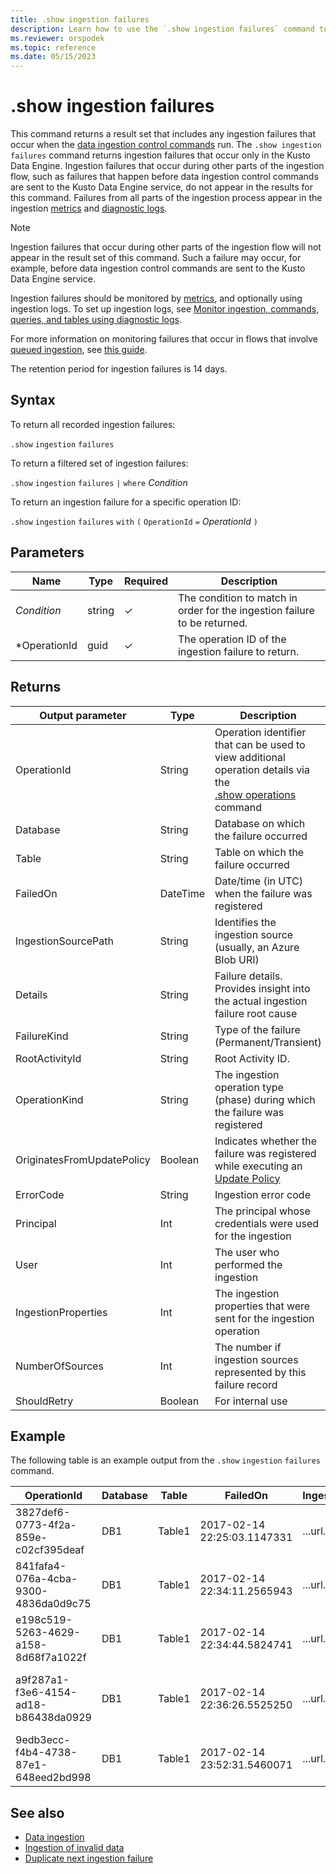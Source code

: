 ```yaml
---
title: .show ingestion failures
description: Learn how to use the `.show ingestion failures` command to show any ingestion failures when running data ingestion control commands.
ms.reviewer: orspodek
ms.topic: reference
ms.date: 05/15/2023
---
```

# .show ingestion failures

This command returns a result set that includes any ingestion failures that occur when the
[data ingestion control commands](../../ingest-data-overview.md#ingest-control-commands) run.
The `.show ingestion failures` command returns ingestion failures that occur only in the Kusto Data Engine.
Ingestion failures that occur during other parts of the ingestion flow, such as failures that happen before data ingestion
control commands are sent to the Kusto Data Engine service, do not appear in the results for this command.
Failures from all parts of the ingestion process appear in the ingestion [metrics](../../using-metrics.md) and [diagnostic logs](../../using-diagnostic-logs.md).

> [!NOTE]
> Ingestion failures that occur during other parts of the ingestion flow will not appear in the result set of this command. Such a failure may occur, for example, before data ingestion control commands are sent to the Kusto Data Engine service.
> 
> Ingestion failures should be monitored by [metrics](../../using-metrics.md), and optionally using ingestion logs. To set up ingestion logs, see [Monitor ingestion, commands, queries, and tables using diagnostic logs](../../using-diagnostic-logs.md).
> 
> For more information on monitoring failures that occur in flows that involve [queued ingestion](../api/netfx/about-kusto-ingest.md#queued-ingestion), see [this guide](../api/netfx/kusto-ingest-client-status.md).
>
> The retention period for ingestion failures is 14 days.

## Syntax

To return all recorded ingestion failures:

`.show` `ingestion` `failures`

To return a filtered set of ingestion failures:

`.show` `ingestion` `failures` `|` `where` *Condition*

To return an ingestion failure for a specific operation ID:

`.show` `ingestion` `failures` `with` `(` `OperationId` `=` *OperationId* `)`

## Parameters

|Name|Type|Required|Description|
|--|--|--|--|
|*Condition*|string|&check;|The condition to match in order for the ingestion failure to be returned.|
|*OperationId|guid|&check;|The operation ID of the ingestion failure to return.|

## Returns

| Output parameter | Type | Description |
|--|--|--|
| OperationId | String | Operation identifier that can be used to view additional operation details via the <br> [.show operations](operations.md) command </br> |
| Database | String | Database on which the failure occurred |
| Table | String | Table on which the failure occurred |
| FailedOn | DateTime | Date/time (in UTC) when the failure was registered |
| IngestionSourcePath | String | Identifies the ingestion source (usually, an Azure Blob URI) |
| Details | String | Failure details. Provides insight into the actual ingestion failure root cause |
| FailureKind | String | Type of the failure (Permanent/Transient) |
| RootActivityId | String | Root Activity ID. |
| OperationKind | String | The ingestion operation type (phase) during which the failure was registered |
| OriginatesFromUpdatePolicy | Boolean | Indicates whether the failure was registered while executing an [Update Policy](./show-table-update-policy-command.md) |
| ErrorCode | String | Ingestion error code |
| Principal | Int | The principal whosе credentials were used for the ingestion |
| User | Int | The user who performed the ingestion |
| IngestionProperties | Int | The ingestion properties that were sent for the ingestion operation |
| NumberOfSources | Int | The number if ingestion sources represented by this failure record |
| ShouldRetry | Boolean | For internal use |

## Example

The following table is an example output from the `.show` `ingestion` `failures` command.

| OperationId | Database | Table | FailedOn | IngestionSourcePath | Details | FailureKind | RootActivityId | OperationKind | OriginatesFromUpdatePolicy | ErrorCode | Principal | User | IngestionProperties | NumberOfSources |
|--|--|--|--|--|--|--|--|--|--|--|--|--|--|--|
| 3827def6-0773-4f2a-859e-c02cf395deaf | DB1 | Table1 | 2017-02-14 22:25:03.1147331 | ...url... | Stream with ID '*****.csv' has a malformed CSV format* | Permanent | 3c883942-e446-4999-9b00-d4c664f06ef6 | DataIngestPull | 0 | Stream_ClosingQuoteMissing | aadapp=xxxxxx |  | Format=Csv | 1 |
| 841fafa4-076a-4cba-9300-4836da0d9c75 | DB1 | Table1 | 2017-02-14 22:34:11.2565943 | ...url... | Stream with ID '*****.csv' has a malformed CSV format* | Permanent | 48571bdb-b714-4f32-8ddc-4001838a956c | DataIngestPull | 0 | Stream_ClosingQuoteMissing | aadapp=xxxxxx |  | Format=Csv | 1 |
| e198c519-5263-4629-a158-8d68f7a1022f | DB1 | Table1 | 2017-02-14 22:34:44.5824741 | ...url... | Stream with ID '*****.csv' has a malformed CSV format* | Permanent | 5e31ab3c-e2c7-489a-827e-e89d2d691ec4 | DataIngestPull | 0 | Stream_ClosingQuoteMissing | aadapp=xxxxxx |  | Format=Csv | 1 |
| a9f287a1-f3e6-4154-ad18-b86438da0929 | DB1 | Table1 | 2017-02-14 22:36:26.5525250 | ...url... | Unknown error occurred: Exception of type 'System.Exception' was thrown | Transient | 9b7bb017-471e-48f6-9c96-d16fcf938d2a | DataIngestPull | 0 | Unknown | aadapp=xxxxxx |  | Format=Csv | 10 |
| 9edb3ecc-f4b4-4738-87e1-648eed2bd998 | DB1 | Table1 | 2017-02-14 23:52:31.5460071 | ...url... | Failed to download source from Azure storage - access forbidden | Permanent | 21fa0dd6-cd7d-4493-b6f7-78916ce0d617 | DataIngestPull | 0 | Download_Forbidden | aadapp=xxxxxx |  | Format=Csv | 1 |

## See also

* [Data ingestion](../../ingest-data-overview.md)
* [Ingestion of invalid data](../../ingest-invalid-data.md)
* [Duplicate next ingestion failure](dup-next-failed-ingest.md)
